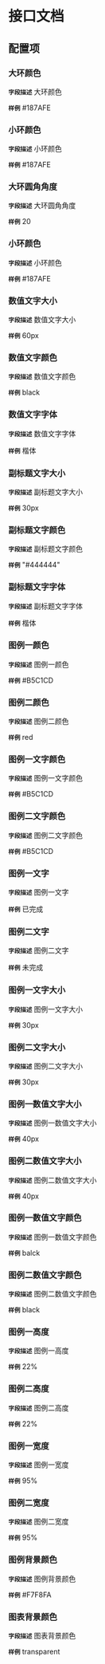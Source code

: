 <!-- 以下为接口文档样例，请根据实际组件配置项及逻辑控制输出接口文档，文档提供两份，md源文件与依据md所生成的pdf文件，pdf主要对外供配置查阅使用 ，md主要用于保存原始文件，用于后续需求添加修改可以生成新的pdf文档，正式项目开发中请删除注释-->

# 接口文档
<!-- 给配置人员使用的配置项字段介绍及样例，没有请删除此项 -->
## 配置项
### 大环颜色
**`字段描述`**
大环颜色

**`样例`**
\#187AFE

### 小环颜色
**`字段描述`**
小环颜色

**`样例`**
\#187AFE

### 大环圆角角度

**`字段描述`**
大环圆角角度

**`样例`**
20

### 小环颜色

**`字段描述`**
小环颜色

**`样例`**
\#187AFE

### 数值文字大小

**`字段描述`**
数值文字大小

**`样例`**
60px

### 数值文字颜色

**`字段描述`**
数值文字颜色

**`样例`**
black

### 数值文字字体

**`字段描述`**
数值文字字体

**`样例`**
楷体

### 副标题文字大小

**`字段描述`**
副标题文字大小

**`样例`**
30px

### 副标题文字颜色

**`字段描述`**
副标题文字颜色

**`样例`**
"#444444"

### 副标题文字字体

**`字段描述`**
副标题文字字体

**`样例`**
楷体

### 图例一颜色

**`字段描述`**
图例一颜色

**`样例`**
\#B5C1CD

### 图例二颜色

**`字段描述`**
图例二颜色

**`样例`**
red

### 图例一文字颜色

**`字段描述`**
图例一文字颜色

**`样例`**
\#B5C1CD

### 图例二文字颜色

**`字段描述`**
图例二文字颜色

**`样例`**
\#B5C1CD

### 图例一文字

**`字段描述`**
图例一文字

**`样例`**
已完成

### 图例二文字

**`字段描述`**
图例二文字

**`样例`**
未完成

### 图例一文字大小

**`字段描述`**
图例一文字大小

**`样例`**
30px

### 图例二文字大小

**`字段描述`**
图例二文字大小

**`样例`**
30px

### 图例一数值文字大小

**`字段描述`**
图例一数值文字大小

**`样例`**
40px

### 图例二数值文字大小

**`字段描述`**
图例二数值文字大小

**`样例`**
40px

### 图例一数值文字颜色

**`字段描述`**
图例一数值文字颜色

**`样例`**
balck

### 图例二数值文字颜色

**`字段描述`**
图例二数值文字颜色

**`样例`**
black

### 图例一高度

**`字段描述`**
图例一高度

**`样例`**
22%

### 图例二高度

**`字段描述`**
图例二高度

**`样例`**
22%

### 图例一宽度

**`字段描述`**
图例一宽度

**`样例`**
95%

### 图例二宽度

**`字段描述`**
图例二宽度

**`样例`**
95%

### 图例背景颜色

**`字段描述`**
图例背景颜色

**`样例`**
\#F7F8FA

### 图表背景颜色

**`字段描述`**
图表背景颜色

**`样例`**
transparent

